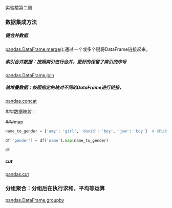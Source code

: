 实验楼第二周



### 数据集成方法

##### 键合并数据 

[pandas.DataFrame.merge()](http://pandas.pydata.org/pandas-docs/version/0.16.2/generated/pandas.DataFrame.merge.html):通过一个或多个键将DataFrame链接起来。

##### 索引合并数据：按照索引进行合并，更好的保留了索引的序号

[pandas.DataFrame.join](http://pandas.pydata.org/pandas-docs/version/0.16.2/generated/pandas.DataFrame.join.html)

##### 轴堆叠数据：按照指定的轴对不同的DataFrame进行链接，

[pandas.concat](https://pandas.pydata.org/pandas-docs/stable/generated/pandas.concat.html)

###数据映射：

###map



```python
name_to_gender = {'amy': 'girl', 'david': 'boy', 'jam': 'boy'}  # 建立映射字典

df['gender'] = df['name'].map(name_to_gender)

df

```

##### cut

[pandas.cut](https://pandas.pydata.org/pandas-docs/stable/generated/pandas.cut.html)

### 分组聚合：分组后在执行求和，平均等运算

[pandas.DataFrame.groupby](https://pandas.pydata.org/pandas-docs/stable/generated/pandas.DataFrame.groupby.html)

